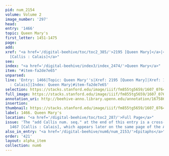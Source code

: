 ```yaml
---
pid: num_2154
volume: Volume 2
image_number: '297'
head:
entry: '1466'
topic: Queen Mary's
first_letter: 1451-1475
page:
add:
xref: "<a href='/digital-beehive/toc/toc2_385/'>2195 [Queen Mary]</a>|<a href='/digital-beehive/toc/toc2_287/'>1467
  [Callis : Calais]</a>"
see:
index: "<a href='/digital-beehive/index3/index_2474/'>Queen Mary</a>"
item: "#item-fa2de7e65"
unparsed:
line: 'Entry: 1466|Topic: Queen Mary''s|Xref: 2195 [Queen Mary]|Xref: 1467 [Callis
  : Calais]|Index: Queen Mary|#item-fa2de7e65'
selection: https://stacks.stanford.edu/image/iiif/fm855tg5659/1607_0764/359,684,2901,492/full/0/default.jpg
full_image: https://stacks.stanford.edu/image/iiif/fm855tg5659/1607_0764/full/full/0/default.jpg
annotation_uri: http://beehive-anno.library.upenn.edu/annotation/1675867896662
insertion:
thumbnail: https://stacks.stanford.edu/image/iiif/fm855tg5659/1607_0764/359,684,600,180/250,/0/default.jpg
label: 1466. Queen Mary's
location: "<a href='/digital-beehive/toc/toc2_287/'>Full Page</a>"
issue: 'The "add Callis num. seq." at the end of this entry is a cross-reference to
  1467 [Callis : Calais], which appears later on the same page of the Alvearium.'
also_in_entry: "<a href='/digital-beehive/num6/num_2153/'>Epitaphs</a>"
order: '421'
layout: alpha_item
collection: num6
---
```

